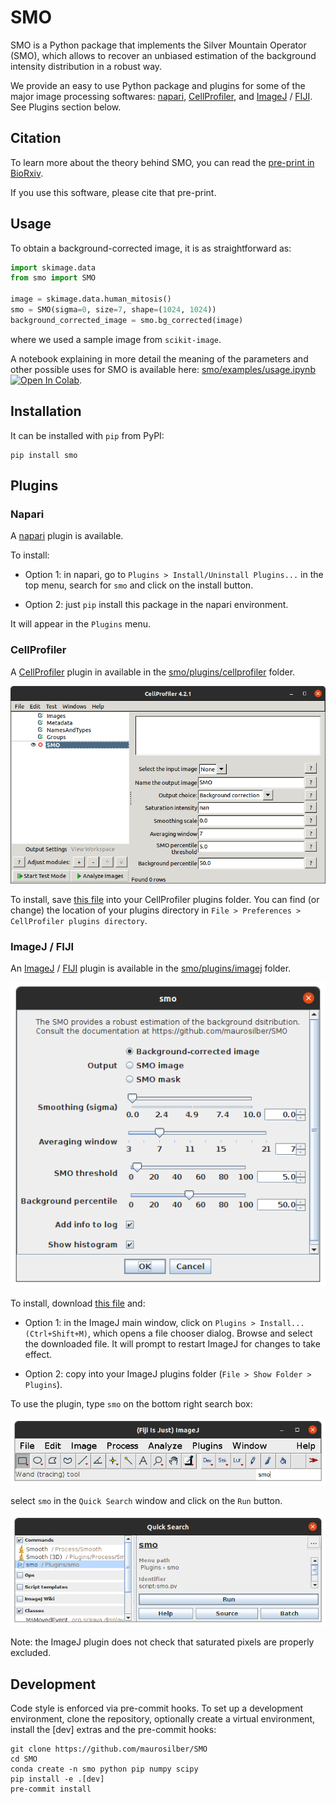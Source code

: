 # SMO

SMO is a Python package that implements the Silver Mountain Operator (SMO), which allows to recover an unbiased estimation of the background intensity distribution in a robust way.

We provide an easy to use Python package and plugins for some of the major image processing softwares: [napari](https://napari.org), [CellProfiler](https://cellprofiler.org), and [ImageJ](https://imagej.net) / [FIJI](https://fiji.sc). See Plugins section below.

## Citation

To learn more about the theory behind SMO, you can read the [pre-print in BioRxiv](https://doi.org/10.1101/2021.11.09.467975).

If you use this software, please cite that pre-print.

## Usage

To obtain a background-corrected image, it is as straightforward as:

```python
import skimage.data
from smo import SMO

image = skimage.data.human_mitosis()
smo = SMO(sigma=0, size=7, shape=(1024, 1024))
background_corrected_image = smo.bg_corrected(image)
```

where we used a sample image from `scikit-image`.

A notebook explaining in more detail the meaning of the parameters and other possible uses for SMO is available here: [smo/examples/usage.ipynb](smo/examples/usage.ipynb) [![Open In Colab](https://colab.research.google.com/assets/colab-badge.svg)](https://colab.research.google.com/github/maurosilber/SMO/blob/main/smo/examples/usage.ipynb).

## Installation

It can be installed with `pip` from PyPI:

```
pip install smo
```

## Plugins
### Napari

A [napari](https://napari.org) plugin is available.

To install:

- Option 1: in napari, go to `Plugins > Install/Uninstall Plugins...` in the top menu, search for `smo` and click on the install button.

- Option 2: just `pip` install this package in the napari environment.

It will appear in the `Plugins` menu.

### CellProfiler

A [CellProfiler](https://cellprofiler.org) plugin in available in the [smo/plugins/cellprofiler](smo/plugins/cellprofiler) folder.

![](images/CellProfiler_SMO.png)

To install, save [this file](https://raw.githubusercontent.com/maurosilber/SMO/main/smo/plugins/cellprofiler/smo.py) into your CellProfiler plugins folder. You can find (or change) the location of your plugins directory in `File > Preferences > CellProfiler plugins directory`.

### ImageJ / FIJI

An [ImageJ](https://imagej.net) / [FIJI](https://fiji.sc) plugin is available in the [smo/plugins/imagej](smo/plugins/imagej) folder.

![](images/ImageJ_SMO.png)

To install, download [this file](https://raw.githubusercontent.com/maurosilber/SMO/main/smo/plugins/imagej/smo.py) and:

- Option 1: in the ImageJ main window, click on `Plugins > Install... (Ctrl+Shift+M)`, which opens a file chooser dialog. Browse and select the downloaded file. It will prompt to restart ImageJ for changes to take effect.

- Option 2: copy into your ImageJ plugins folder (`File > Show Folder > Plugins`).

To use the plugin, type `smo` on the bottom right search box:

![](images/ImageJ_MainWindow.png)

select `smo` in the `Quick Search` window and click on the `Run` button.

![](images/ImageJ_QuickSearch.png)

Note: the ImageJ plugin does not check that saturated pixels are properly excluded.

## Development

Code style is enforced via pre-commit hooks. To set up a development environment, clone the repository, optionally create a virtual environment, install the [dev] extras and the pre-commit hooks:

```
git clone https://github.com/maurosilber/SMO
cd SMO
conda create -n smo python pip numpy scipy
pip install -e .[dev]
pre-commit install
```
